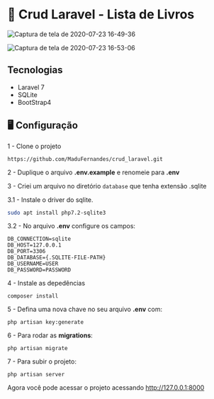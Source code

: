 # :low_brightness: Crud Laravel - Lista de Livros

![Captura de tela de 2020-07-23 16-49-36](https://user-images.githubusercontent.com/49164290/88332450-f60f9100-cd04-11ea-8325-5f8be4fae9d6.png)

![Captura de tela de 2020-07-23 16-53-06](https://user-images.githubusercontent.com/49164290/88332515-12133280-cd05-11ea-98b7-9abf64610858.png)

## Tecnologias

- Laravel 7
- SQLite
- BootStrap4

## :desktop_computer: Configuração

1 - Clone o projeto
```
https://github.com/MaduFernandes/crud_laravel.git
```

2 - Duplique o arquivo **.env.example** e renomeie para **.env**

3 - Criei um arquivo no diretório `database` que tenha extensão .sqlite

3.1 - Instale o driver do sqlite.

```sh
sudo apt install php7.2-sqlite3
```

3.2 - No arquivo **.env** configure os campos:

```
DB_CONNECTION=sqlite
DB_HOST=127.0.0.1
DB_PORT=3306
DB_DATABASE={.SQLITE-FILE-PATH}
DB_USERNAME=USER
DB_PASSWORD=PASSWORD
```

4 - Instale as depedências

```
composer install
```

5 -  Defina uma nova chave no seu arquivo **.env** com:

```
php artisan key:generate
```

6 - Para rodar as **migrations**:

```
php artisan migrate
```

7 - Para subir o projeto:

```
php artisan server
```

Agora você pode acessar o projeto acessando http://127.0.0.1:8000

